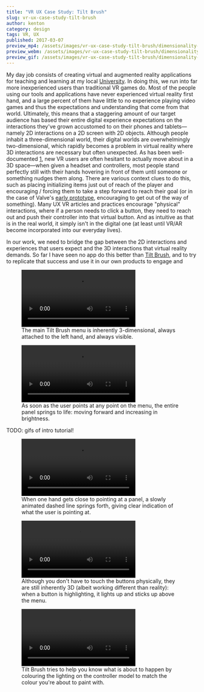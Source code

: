 ```yaml
---
title: "VR UX Case Study: Tilt Brush"
slug: vr-ux-case-study-tilt-brush
author: kenton
category: design
tags: VR, UX
published: 2017-03-07
preview_mp4: /assets/images/vr-ux-case-study-tilt-brush/dimensionality-of-buttons.mp4
preview_webm: /assets/images/vr-ux-case-study-tilt-brush/dimensionality-of-buttons.webm
preview_gif: /assets/images/vr-ux-case-study-tilt-brush/dimensionality-of-buttons.gif
---
```


My day job consists of creating virtual and augmented reality applications for teaching and learning at my local [University](https://www.ualberta.ca/). In doing this, we run into far more inexperienced users than traditional VR games do. Most of the people using our tools and applications have never experienced virtual reality first hand, and a large percent of them have little to no experience playing video games and thus the expectations and understanding that come from that world. Ultimately, this means that a staggering amount of our target audience has based their entire digital experience expectations on the interactions they've grown accustomed to on their phones and tablets—namely 2D interactions on a 2D screen with 2D objects. Although people inhabit a three-dimensional world, their digital worlds are overwhelmingly two-dimensional, which rapidly becomes a problem in virtual reality where 3D interactions are necessary but often unexpected. As has been well-documented [1](), new VR users are often hesitant to actually move about in a 3D space—when given a headset and controllers, most people stand perfectly still with their hands hovering in front of them until someone or something nudges them along. There are various context clues to do this, such as placing initializing items just out of reach of the player and encouraging / forcing them to take a step forward to reach their goal (or in the case of Valve's [early prototype](https://www.youtube.com/watch?v=BWjP77TztTQ), encouraging to get out of the way of something). Many UX VR articles and practices encourage "physical" interactions, where if a person needs to click a button, they need to reach out and push their controller into that virtual button. And as intuitive as that is in the real world, it simply isn't in the digital one (at least until VR/AR become incorporated into our everyday lives).

In our work, we need to bridge the gap between the 2D interactions and experiences that users expect and the 3D interactions that virtual reality demands. So far I have seen no app do this better than [Tilt Brush](https://www.tiltbrush.com/), and to try to replicate that success and use it in our own products to engage and 


<figure>
    <video autoplay loop>
        <source src="/assets/images/vr-ux-case-study-tilt-brush/dimensionality-of-menu.mp4" type="video/mp4">
        <source src="/assets/images/vr-ux-case-study-tilt-brush/dimensionality-of-menu.webm" type="video/webm">
        <img src="/assets/images/vr-ux-case-study-tilt-brush/dimensionality-of-menu.gif">
    </video>
	<figcaption>The main Tilt Brush menu is inherently 3-dimensional, always attached to the left hand, and always visible.</figcaption>
</figure>

<figure>
    <video autoplay loop>
        <source src="/assets/images/vr-ux-case-study-tilt-brush/backpane-highlighting.mp4" type="video/mp4">
        <source src="/assets/images/vr-ux-case-study-tilt-brush/backpane-highlighting.webm" type="video/webm">
        <img src="/assets/images/vr-ux-case-study-tilt-brush/backpane-highlighting.gif">
    </video>
	<figcaption>As soon as the user points at any point on the menu, the entire panel springs to life: moving forward and increasing in brightness.</figcaption>
</figure>

TODO: gifs of intro tutorial!

<figure>
    <video autoplay loop>
        <source src="/assets/images/vr-ux-case-study-tilt-brush/animated-dashed-pointer.mp4" type="video/mp4">
        <source src="/assets/images/vr-ux-case-study-tilt-brush/animated-dashed-pointer.webm" type="video/webm">
        <img src="/assets/images/vr-ux-case-study-tilt-brush/animated-dashed-pointer.gif">
    </video>
	<figcaption>When one hand gets close to pointing at a panel, a slowly animated dashed line springs forth, giving clear indication of what the user is pointing at.</figcaption>
</figure>

<figure>
    <video autoplay loop>
        <source src="/assets/images/vr-ux-case-study-tilt-brush/dimensionality-of-buttons.mp4" type="video/mp4">
        <source src="/assets/images/vr-ux-case-study-tilt-brush/dimensionality-of-buttons.webm" type="video/webm">
        <img src="/assets/images/vr-ux-case-study-tilt-brush/dimensionality-of-buttons.gif">
    </video>
	<figcaption>Although you don't have to touch the buttons physically, they are still inherently 3D (albeit working different than reality): when a button is highlighting, it lights up and sticks up above the menu.</figcaption>
</figure>

<figure>
    <video autoplay loop>
        <source src="/assets/images/vr-ux-case-study-tilt-brush/colour-hint-on-controller.mp4" type="video/mp4">
        <source src="/assets/images/vr-ux-case-study-tilt-brush/colour-hint-on-controller.webm" type="video/webm">
        <img src="/assets/images/vr-ux-case-study-tilt-brush/colour-hint-on-controller.gif">
    </video>
	<figcaption>Tilt Brush tries to help you know what is about to happen by colouring the lighting on the controller model to match the colour you're about to paint with.</figcaption>
</figure>